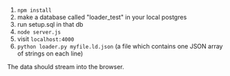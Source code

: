 1. `npm install`
2. make a database called "loader_test" in your local postgres
3. run setup.sql in that db
4. `node server.js`
5. visit `localhost:4000`
6. `python loader.py myfile.ld.json` (a file which contains one JSON array of strings on each line)

The data should stream into the browser.
